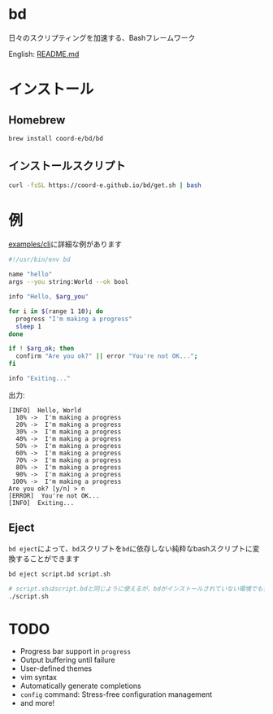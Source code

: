 # bd

日々のスクリプティングを加速する、Bashフレームワーク

English: [README.md](README.md)

# インストール

## Homebrew

```bash
brew install coord-e/bd/bd
```

## インストールスクリプト

```bash
curl -fsSL https://coord-e.github.io/bd/get.sh | bash
```

# 例

[examples/cli](examples/cli)に詳細な例があります

```bash
#!/usr/bin/env bd

name "hello"
args --you string:World --ok bool

info "Hello, $arg_you"

for i in $(range 1 10); do
  progress "I'm making a progress"
  sleep 1
done

if ! $arg_ok; then
  confirm "Are you ok?" || error "You're not OK...";
fi

info "Exiting..."
```

出力:

```
[INFO]  Hello, World
  10% ->  I'm making a progress
  20% ->  I'm making a progress
  30% ->  I'm making a progress
  40% ->  I'm making a progress
  50% ->  I'm making a progress
  60% ->  I'm making a progress
  70% ->  I'm making a progress
  80% ->  I'm making a progress
  90% ->  I'm making a progress
 100% ->  I'm making a progress
Are you ok? [y/n] > n
[ERROR]  You're not OK...
[INFO]  Exiting...
```

## Eject

`bd eject`によって、`bd`スクリプトを`bd`に依存しない純粋なbashスクリプトに変換することができます

```bash
bd eject script.bd script.sh

# script.shはscript.bdと同じように使えるが、bdがインストールされていない環境でも使用できる
./script.sh
```

# TODO

- Progress bar support in `progress`
- Output buffering until failure
- User-defined themes
- vim syntax
- Automatically generate completions
- `config` command: Stress-free configuration management
- and more!
